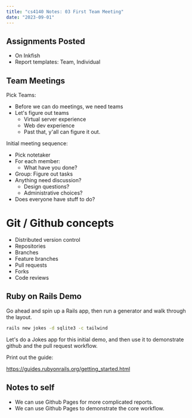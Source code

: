 ```yaml
---
title: "cs4140 Notes: 03 First Team Meeting"
date: "2023-09-01"
---
```


## Assignments Posted

 - On Inkfish
 - Report templates: Team, Individual

## Team Meetings

Pick Teams:

 - Before we can do meetings, we need teams
 - Let's figure out teams
   - Virtual server experience
   - Web dev experience
   - Past that, y'all can figure it out.

Initial meeting sequence:

 - Pick notetaker
 - For each member:
   - What have you done?
 - Group: Figure out tasks
 - Anything need discussion? 
   - Design questions?
   - Administrative choices?
 - Does everyone have stuff to do?

# Git / Github concepts

 - Distributed version control
 - Repositories
 - Branches
 - Feature branches
 - Pull requests
 - Forks
 - Code reviews

## Ruby on Rails Demo

Go ahead and spin up a Rails app, then run a generator and walk through the layout.

```bash
rails new jokes -d sqlite3 -c tailwind
```

Let's do a Jokes app for this initial demo, and then use it to demonstrate github
and the pull request workflow.

Print out the guide:

https://guides.rubyonrails.org/getting_started.html

## Notes to self

 - We can use Github Pages for more complicated reports.
 - We can use Github Pages to demonstrate the core workflow.
